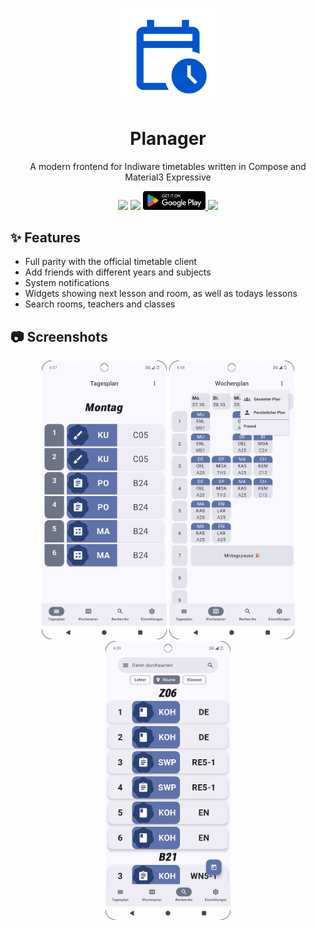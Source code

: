 <p align='center'>
 <img src='https://github.com/Eisbaer1832/Planager/blob/2022ebadc600a5fd9a8eca42d04c1d39e40261f6/app/src/main/ic_launcher-playstore.png' width=150 />
</p>
<h1 align='center'>Planager</h1>
<p align='center'>A modern frontend for Indiware timetables written in Compose and Material3 Expressive</p>

<div align='center'>
  <img src='https://img.shields.io/badge/android%20studio-346ac1?style=for-the-badge&logo=android%20studio&logoColor=white'/>
  <img src='https://img.shields.io/badge/kotlin-%237F52FF.svg?style=for-the-badge&logo=kotlin&logoColor=white'/>
  <a href='https://play.google.com/store/apps/details?id=com.capputinodevelopment.planager'>
   <img src='/.github/google.svg' width=100 />
  </a>
  <a href='https://github.com/Eisbaer1832/Planager/actions/workflows/android.yml'>
   <img src='https://github.com/Eisbaer1832/Planager/actions/workflows/android.yml/badge.svg?branch=master' width=100 />
  </a>
</div>


## ✨ Features
* Full parity with the official timetable client
* Add friends with different years and subjects
* System notifications
* Widgets showing next lesson and room, as well as todays lessons
* Search rooms, teachers and classes

## 📷 Screenshots
<div align='center'>
  <img src='/.github/day.png'width=200/>
  <img src='/.github/week.png'width=200/>
  <img src='/.github/search.png'width=200/>
</div>
